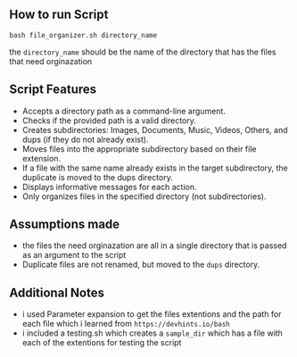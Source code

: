 ## How to run Script 

```
bash file_organizer.sh directory_name 
```
the `directory_name` should be the name of the directory that has the files that need orginazation 

## Script Features

- Accepts a directory path as a command-line argument.
- Checks if the provided path is a valid directory.
- Creates subdirectories: Images, Documents, Music, Videos, Others, and dups (if they do not already exist).
- Moves files into the appropriate subdirectory based on their file extension.
- If a file with the same name already exists in the target subdirectory, the duplicate is moved to the dups directory.
- Displays informative messages for each action.
- Only organizes files in the specified directory (not subdirectories).

## Assumptions made

- the files the need orginazation are all in a single directory that is passed as an argument to the script
- Duplicate files are not renamed, but moved to the `dups` directory.

## Additional Notes

- i used Parameter expansion to get the files extentions and the path for each file which i learned from `https://devhints.io/bash`
- i included a testing.sh which creates a `sample_dir` which has a file with each of the extentions for testing the script 